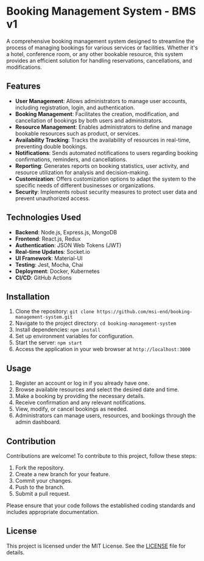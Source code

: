 # Booking Management System - BMS v1


A comprehensive booking management system designed to streamline the process of managing bookings for various services or facilities. Whether it's a hotel, conference room, or any other bookable resource, this system provides an efficient solution for handling reservations, cancellations, and modifications.

## Features

- **User Management**: Allows administrators to manage user accounts, including registration, login, and authentication.
- **Booking Management**: Facilitates the creation, modification, and cancellation of bookings by both users and administrators.
- **Resource Management**: Enables administrators to define and manage bookable resources such as product, or services.
- **Availability Tracking**: Tracks the availability of resources in real-time, preventing double bookings.
- **Notifications**: Sends automated notifications to users regarding booking confirmations, reminders, and cancellations.
- **Reporting**: Generates reports on booking statistics, user activity, and resource utilization for analysis and decision-making.
- **Customization**: Offers customization options to adapt the system to the specific needs of different businesses or organizations.
- **Security**: Implements robust security measures to protect user data and prevent unauthorized access.

## Technologies Used

- **Backend**: Node.js, Express.js, MongoDB
- **Frontend**: React.js, Redux
- **Authentication**: JSON Web Tokens (JWT)
- **Real-time Updates**: Socket.io
- **UI Framework**: Material-UI
- **Testing**: Jest, Mocha, Chai
- **Deployment**: Docker, Kubernetes
- **CI/CD**: GitHub Actions

## Installation

1. Clone the repository: `git clone https://github.com/msi-end/booking-management-system.git`
2. Navigate to the project directory: `cd booking-management-system`
3. Install dependencies: `npm install`
4. Set up environment variables for configuration.
5. Start the server: `npm start`
6. Access the application in your web browser at `http://localhost:3000`

## Usage

1. Register an account or log in if you already have one.
2. Browse available resources and select the desired date and time.
3. Make a booking by providing the necessary details.
4. Receive confirmation and any relevant notifications.
5. View, modify, or cancel bookings as needed.
6. Administrators can manage users, resources, and bookings through the admin dashboard.

## Contribution

Contributions are welcome! To contribute to this project, follow these steps:

1. Fork the repository.
2. Create a new branch for your feature.
3. Commit your changes.
4. Push to the branch.
5. Submit a pull request.

Please ensure that your code follows the established coding standards and includes appropriate documentation.

## License

This project is licensed under the MIT License. See the [LICENSE](LICENSE) file for details.
